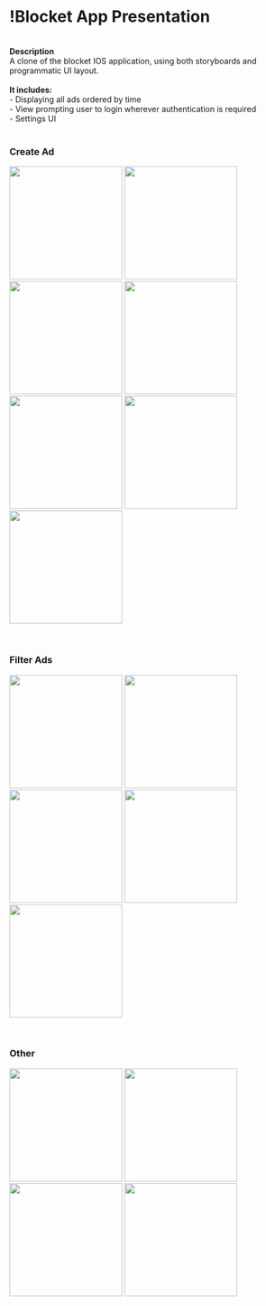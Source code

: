 # !Blocket App Presentation 
</br>
<strong>Description</strong><br>
A clone of the blocket IOS application, using both storyboards and programmatic UI layout. <br><br>
<strong>It includes:</strong><br>
- Displaying all ads ordered by time<br>
- View prompting user to login wherever authentication is required<br>
- Settings UI 
<br><br>
<h3>Create Ad</h3>
<p>
  <img src="https://github.com/marchelmon/PORTFOLIO/blob/master/!Blocket/assets/2.png" width="200">
  <img src="https://github.com/marchelmon/PORTFOLIO/blob/master/!Blocket/assets/8.png" width="200"> 
  <img src="https://github.com/marchelmon/PORTFOLIO/blob/master/!Blocket/assets/11.png" width="200">
  <img src="https://github.com/marchelmon/PORTFOLIO/blob/master/!Blocket/assets/10.png" width="200">
  <img src="https://github.com/marchelmon/PORTFOLIO/blob/master/!Blocket/assets/1.png" width="200">
  <img src="https://github.com/marchelmon/PORTFOLIO/blob/master/!Blocket/assets/13.png" width="200">
  <img src="https://github.com/marchelmon/PORTFOLIO/blob/master/!Blocket/assets/4.png" width="200">
</p>
<br>
<h3>Filter Ads</h3>
<p>
  <img src="https://github.com/marchelmon/PORTFOLIO/blob/master/!Blocket/assets/12.png" width="200"> 
  <img src="https://github.com/marchelmon/PORTFOLIO/blob/master/!Blocket/assets/9.png" width="200">
  <img src="https://github.com/marchelmon/PORTFOLIO/blob/master/!Blocket/assets/3.png" width="200">
  <img src="https://github.com/marchelmon/PORTFOLIO/blob/master/!Blocket/assets/7.png" width="200"> 
  <img src="https://github.com/marchelmon/PORTFOLIO/blob/master/!Blocket/assets/6.png" width="200">
</p>
<br>
<h3>Other</h3>
<p>
  <img src="https://github.com/marchelmon/PORTFOLIO/blob/master/!Blocket/assets/14.png" width="200"> 
  <img src="https://github.com/marchelmon/PORTFOLIO/blob/master/!Blocket/assets/15.png" width="200">
  <img src="https://github.com/marchelmon/PORTFOLIO/blob/master/!Blocket/assets/16.png" width="200">
  <img src="https://github.com/marchelmon/PORTFOLIO/blob/master/!Blocket/assets/5.png" width="200">
</p>
<br>


